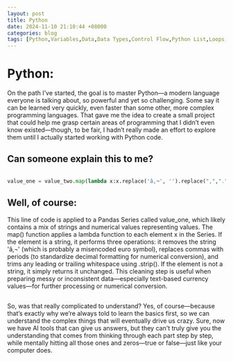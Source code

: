 ```yaml
---
layout: post
title: Python
date: 2024-11-10 21:10:44 +08000
categories: blog
tags: [Python,Variables,Data,Data Types,Control Flow,Python List,Loops,Dictionaries,Scope,CSV,List Complrehension]
---
```


# Python:

On the path I’ve started, the goal is to master Python—a modern language everyone is talking about, so powerful and yet so challenging. Some say it can be learned very quickly, even faster than some other, more complex programming languages. That gave me the idea to create a small project that could help me grasp certain areas of programming that I didn’t even know existed—though, to be fair, I hadn’t really made an effort to explore them until I actually started working with Python code.

## Can someone explain this to me?

```python

value_one = value_two.map(lambda x:x.replace('â‚¬', '').replace(",",".").strip() if isinstance(x,str) else x)

```

## Well, of course:
This line of code is applied to a Pandas Series called value_one, which likely contains a mix of strings and numerical values representing values. The map() function applies a lambda function to each element x in the Series. If the element is a string, it performs three operations: it removes the string 'â‚¬' (which is probably a misencoded euro symbol), replaces commas with periods (to standardize decimal formatting for numerical conversion), and trims any leading or trailing whitespace using .strip(). If the element is not a string, it simply returns it unchanged. This cleaning step is useful when preparing messy or inconsistent data—especially text-based currency values—for further processing or numerical conversion.

## 

So, was that really complicated to understand? Yes, of course—because that’s exactly why we’re always told to learn the basics first, so we can understand the complex things that will eventually drive us crazy. Sure, now we have AI tools that can give us answers, but they can't truly give you the understanding that comes from thinking through each part step by step, while mentally hitting all those ones and zeros—true or false—just like your computer does.

























